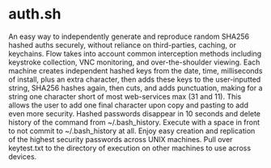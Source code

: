 # auth.sh
An easy way to independently generate and reproduce random SHA256 hashed auths securely, without reliance on third-parties, caching, or keychains. Flow takes into account common interception methods including keystroke collection, VNC monitoring, and over-the-shoulder viewing. 
Each machine creates independent hashed keys from the date, time, milliseconds of install, plus an extra character, then adds these keys to the user-inputted string, SHA256 hashes again, then cuts, and adds punctuation, making for a string one character short of most web-services max (31 and 11). This allows the user to add one final character upon copy and pasting to add even more security.
Hashed passwords disappear in 10 seconds and delete history of the command from ~/.bash_history.
Execute with a space in front to not commit to ~/.bash_history at all.
Enjoy easy creation and replication of the highest security passwords across UNIX machines. Pull over keytest.txt to the directory of execution on other machines to use across devices.
